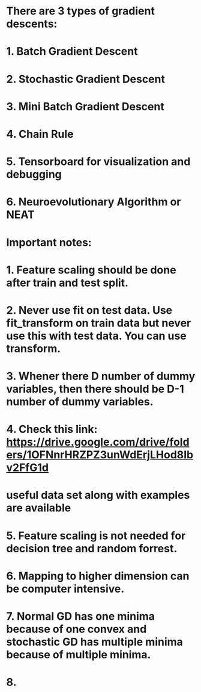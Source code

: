 # There are 3 types of gradient descents:
# 1. Batch Gradient Descent
# 2. Stochastic Gradient Descent
# 3. Mini Batch Gradient Descent
# 4. Chain Rule
# 5. Tensorboard for visualization and debugging
# 6. Neuroevolutionary Algorithm or NEAT


# Important notes:
# 1. Feature scaling should be done after train and test split.
# 2. Never use fit on test data. Use fit_transform on train data but never use this with test data. You can use transform.
# 3. Whener there D number of dummy variables, then there should be D-1 number of dummy variables.
# 4. Check this link: https://drive.google.com/drive/folders/1OFNnrHRZPZ3unWdErjLHod8Ibv2FfG1d
# useful data set along with examples are available
# 5. Feature scaling is not needed for decision tree and random forrest.
# 6. Mapping to higher dimension can be computer intensive.
# 7. Normal GD has one minima because of one convex and stochastic GD has multiple minima because of multiple minima.
# 8. 
